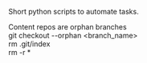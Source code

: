 Short python scripts to automate tasks.

Content repos are orphan branches  
git checkout --orphan <branch_name>  
rm .git/index  
rm -r *  
